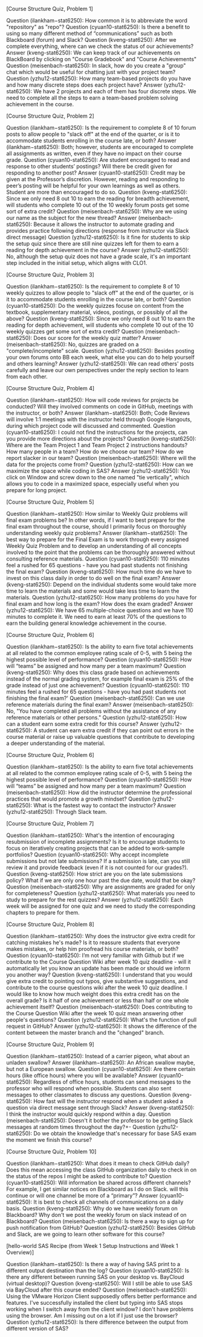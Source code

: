 [Course Structure Quiz, Problem 1]

Question (ilankham−stat6250): How common it is to abbreviate the word "repository" as "repo"?
Question (cyuan10-stat6250): Is there a benefit to using so many different method of “communications” such as both Blackboard (forum) and Slack?
Question (kveng-stat6250): After we complete everything, where can we check the status of our achievements?
Answer (kveng-stat6250): We can keep track of our achievements on BlackBoard by clicking on "Course Gradebook" and "Course Achievements"
Question (meisenbach-stat6250): In slack, how do you create a "group" chat which would be useful for chatting just with your project team?
Question (yzhu12-stat6250): How many team-based projects do you have and how many discrete steps does each project have?
Answer (yzhu12-stat6250): We have 2 projects and each of them has four discrete steps. We need to complete all the steps to earn a team-based problem solving achievement in the course. 
 
 
[Course Structure Quiz, Problem 2]

Question (ilankham−stat6250): Is the requirement to complete 8 of 10 forum posts to allow people to "slack off" at the end of the quarter, or is it to accommodate students enrolling in the course late, or both?
Answer (ilankham−stat6250): Both; however, students are encouraged to complete all assignments as written, even if they have no impact on their course grade.
Question (cyuan10-stat6250): Are student encouraged to read and response to other students’ postings? Will there be credit given for responding to another post?
Answer (cyuan10-stat6250): Credit may be given at the Professor’s discretion. However, reading and responding to peer’s posting will be helpful for your own learnings as well as others. Student are more than encouraged to do so.
Question (kveng-stat6250): Since we only need 8 out 10 to earn the reading for breadth achievement, will students who complete 10 out of the 10 weekly forum posts get some sort of extra credit?
Question (meisenbach-stat6250): Why are we using our name as the subject for the new thread?
Answer (meisenbach-stat6250): Because it allows the instructor to automate grading and provides practice following directions (response from instructor via Slack direct message)
Question (yzhu12-stat6250): Is it fine for students to skip the setup quiz since there are still nine quizzes left for them to earn a reading for depth achievement in the course?
Answer (yzhu12-stat6250): No, although the setup quiz does not have a grade scale, it's an important step included in the initial setup, which aligns with CLO1. 
  
  [Course Structure Quiz, Problem 3]

Question (ilankham−stat6250): Is the requirement to complete 8 of 10 weekly quizzes to allow people to "slack off" at the end of the quarter, or is it to accommodate students enrolling in the course late, or both?
Question (cyuan10-stat6250): Do the weekly quizzes focuse on content from the textbook, supplementary material, videos, postings, or possibly of all the above?
Question (kveng-stat6250): Since we only need 8 out 10 to earn the reading for depth achievement, will students who complete 10 out of the 10 weekly quizzes get some sort of extra credit?
Question (meisenbach-stat6250): Does our score for the weekly quiz matter?
Answer (meisenbach-stat6250): No, quizzes are graded on a "complete/incomplete" scale.
Question (yzhu12-stat6250): Besides posting your own forums onto BB each week, what else you can do to help yourself and others learning?
Answer (yzhu12-stat6250): We can read others' posts carefully and leave our own perspectives under the reply section to learn from each other. 
 
 [Course Structure Quiz, Problem 4]

Question (ilankham−stat6250): How will code reviews for projects be conducted? Will they involved comments on code in GitHub, meetings with the instructor, or both?
Answer (ilankham−stat6250): Both; Code Reviews will involve 1:1 meetings with the instructor held through Google Hangouts, during which project code will discussed and commented.
Question (cyuan10-stat6250): I could not find the instructions for the projects, can you provide more directions about the projects?
Question (kveng-stat6250): Where are the Team Project 1 and Team Project 2 instructions handouts? How many people in a team? How do we choose our team? How do we report slacker in our team?
Question (meisenbach-stat6250): Where will the data for the projects come from?
Question (yzhu12-stat6250): How can we maximize the space while coding in SAS?
Answer (yzhu12-stat6250): You click on Window and screw down to the one named "tie vertically", which allows you to code in a maximized space, especially useful when you prepare for long project.
 
 [Course Structure Quiz, Problem 5]

Question (ilankham−stat6250): How similar to Weekly Quiz problems will final exam problems be? In other words, if I want to best prepare for the final exam throughout the course, should I primarily focus on thoroughly understanding weekly quiz problems?
Answer (ilankham−stat6250): The best way to prepare for the Final Exam is to work through every assigned Weekly Quiz Problem and to develop an understanding of all concepts involved to the point that the problems can be thoroughly answered without consulting reference materials.
Question (cyuan10-stat6250): 110 minutes feel a rushed for 65 questions - have you had past students not finishing the final exam?
Question (kveng-stat6250): How much time do we have to invest on this class daily in order to do well on the final exam?
Answer (kveng-stat6250): Depend on the individual students some would take more time to learn the materials and some would take less time to learn the materials.
Question (yzhu12-stat6250): How many problems do you have for final exam and how long is the exam? How does the exam graded?
Answer (yzhu12-stat6250): We have 65 multiple-choice questions and we have 110 minutes to complete it. We need to earn at least 70% of the questions to earn the building general knowledge achievement in the course. 
 
 [Course Structure Quiz, Problem 6]

Question (ilankham−stat6250): Is the ability to earn five total achievements at all related to the common employee rating scale of 0-5, with 5 being the highest possible level of performance?
Question (cyuan10-stat6250): How will “teams” be assigned and how many per a team maximum?
Question (kveng-stat6250): Why does this class grade based on achievements instead of the normal grading system, for example final exam is 25% of the grade instead of just one achievement?
Question (cyuan10-stat6250): 110 minutes feel a rushed for 65 questions - have you had past students not finishing the final exam?'
Question (meisenbach-stat6250): Can we use reference materials during the final exam?
Answer (meisenbach-stat6250): No, "You have completed all problems without the assistance of any reference materials or other persons."
Question (yzhu12-stat6250): How can a student earn some extra credit for this course?
Answer (yzhu12-stat6250): A student can earn extra credit if they can point out errors in the course material or raise up valuable questions that contribute to developing a deeper understanding of the material.
 
 [Course Structure Quiz, Problem 6]

Question (ilankham−stat6250): Is the ability to earn five total achievements at all related to the common employee rating scale of 0-5, with 5 being the highest possible level of performance?
Question (cyuan10-stat6250): How will “teams” be assigned and how many per a team maximum?
Question (meisenbach-stat6250): How did the instructor determine the professional practices that would promote a growth mindset?
Question (yzhu12-stat6250): What is the fastest way to contact the instructor?
Answer (yzhu12-stat6250): Through Slack team.
 
 [Course Structure Quiz, Problem 7]

Question (ilankham−stat6250): What's the intention of encouraging resubmission of incomplete assignments? Is it to encourage students to focus on iteratively creating projects that can be added to work-sample portfolios?
Question (cyuan10-stat6250): Why accept incomplete submissions but not late submissions? If a submission is late, can you still review it and provide feedback (even if it is not counted for our grades?).
Question (kveng-stat6250): How strict are you on the late submissions policy? What if we are only one hour past the due date, would that be okay?
Question (meisenbach-stat6250): Why are assignments are graded for only for completeness?
Question (yzhu12-stat6250): What materials you need to study to prepare for the rest quizzes?
Answer (yzhu12-stat6250): Each week will be assigned for one quiz and we need to study the corresponding chapters to prepare for them.
 
 [Course Structure Quiz, Problem 8]

Question (ilankham−stat6250): Why does the instructor give extra credit for catching mistakes he's made? Is it to reassure students that everyone makes mistakes, or help him proofread his course materials, or both?
Question (cyuan10-stat6250): I’m not very familiar with Github but if we contribute to the Course Question Wiki after week 10 quiz deadline - will it automatically let you know an update has been made or should we inform you another way?
Question (kveng-stat6250): I understand that you would give extra credit to pointing out typos, give substantive suggestions, and contribute to the course questions wiki after the week 10 quiz deadline. I would like to know how much weight does this extra credit has on the overall grade? Is it half of one achievement or less than half or one whole achievement itself?
Question (meisenbach-stat6250): Does contributing to the Course Question Wiki after the week 10 quiz mean answering other people's questions?
Question (yzhu12-stat6250): What's the function of pull request in GitHub?
Answer (yzhu12-stat6250): It shows the difference of the content between the master branch and the "changed" branch. 
 
 [Course Structure Quiz, Problem 9]

Question (ilankham−stat6250): Instead of a carrier pigeon, what about an unladen swallow?
Answer (ilankham−stat6250): An African swallow maybe, but not a European swallow.
Question (cyuan10-stat6250): Are there certain hours (like office hours) where you will be available?
Answer (cyuan10-stat6250): Regardless of office hours, students can send messages to the professor who will respond when possible. Students can also sent messages to other classmates to discuss any questions.
Question (kveng-stat6250): How fast will the instructor respond when a student asked a question via direct message sent through Slack?
Answer (kveng-stat6250): I think the instructor would quickly respond within a day.
Question (meisenbach-stat6250): Doesn't it bother the professor to be getting Slack messages at random times throughout the day?+- Question (yzhu12-stat6250): Do we obtain the knowledge that's necessary for base SAS exam the moment we finish this course?

[Course Structure Quiz, Problem 10]

Question (ilankham−stat6250): What does it mean to check GitHub daily? Does this mean accessing the class GitHub organization daily to check in on the status of the repos I might be asked to contribute to?
Question (cyuan10-stat6250): Will information be shared across different channels? For example, I get similar notices on Blackboard as I do on Slack. will this continue or will one channel be more of a “primary”?
Answer (cyuan10-stat6250): It is best to check all channels of communications on a daily basis.
Question (kveng-stat6250): Why do we have weekly forum on Blackboard? Why don't we post the weekly forum on slack instead of on Blackboard?
Question (meisenbach-stat6250): Is there a way to sign up for push notification from GitHub?
Question (yzhu12-stat6250): Besides GitHub and Slack, are we going to learn other software for this course?

[hello-world SAS Recipe (from Week 1 Setup Instructions and Week 1 Overview)]

Question (ilankham−stat6250): Is there a way of having SAS print to a different output destination than the log?
Question (cyuan10-stat6250): Is there any different between running SAS on your desktop vs. BayCloud (virtual desktop)?
Question (kveng-stat6250): Will I still be able to use SAS via BayCloud after this course ended?
Question (meisenbach-stat6250): Using the VMware Horizon Client supposedly offers better performance and features. I've successfully installed the client but typing into SAS stops working when I switch away from the client window? I don't have problems using the browser. Am I missing out on a lot if I just use the browser?
Question (yzhu12-stat6250): Is there difference between the output from different version of SAS?

